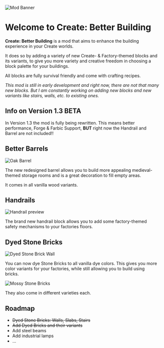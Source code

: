 ![Mod Banner](https://cdn.modrinth.com/data/cached_images/a8a31a368540b2b62e00a58669de8a87cb15ebb1.png)

# Welcome to Create: Better Building
**Create: Better Building** is a mod that aims to enhance the building experience in your Create worlds.

It does so by adding a variety of new Create- & Factory-themed blocks and its variants, to give you more variety and creative freedom in choosing a block palette for your buildings.

All blocks are fully survival friendly and come with crafting recipes.

_This mod is still in early development and right now, there are not that many new blocks. But I am constantly working on adding new blocks and new variants like stairs, walls, etc. to existing ones._



## Info on Version 1.3 BETA
In Version 1.3 the mod is fully being rewritten. This means better performance, Forge & Farbic Support, **BUT** right now the Handrail and Barrel are not included!!



## Better Barrels
![Oak Barrel](https://cdn.modrinth.com/data/cached_images/653af45e88bdba920f50fcdc5f66ba0be9ab5287.png)

The new redesigned barrel allows you to build more appealing medieval-themed storage rooms and is a great decoration to fill empty areas.

It comes in all vanilla wood variants.


## Handrails
![Handrail preview](https://cdn.modrinth.com/data/cached_images/91d62d04695d4608167800937f63ced6058424bf.png)

The brand new handrail block allows you to add some factory-themed safety mechanisms to your factories floors.

## Dyed Stone Bricks
![Dyed Stone Brick Wall](https://cdn.modrinth.com/data/cached_images/9157ffb274378334deaacbbb0657698e1c43c160.png)

You can now dye Stone Bricks to all vanilla dye colors.
This gives you more color variants for your factories, while still allowing you to build using bricks.

![Mossy Stone Bricks](https://cdn.modrinth.com/data/cached_images/b4e0af1f972483e464cfa33c0ef447c2f5213363.png)

They also come in different varieties each.

## Roadmap
- ~~Dyed Stone Bricks: Walls, Slabs, Stairs~~
- ~~Add Dyed Bricks and their variants~~
- Add steel beams
- Add industrial lamps
- ...
